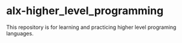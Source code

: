 # alx-higher_level_programming
This repository is for learning and practicing higher level programing languages.

